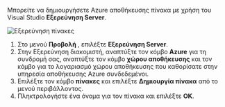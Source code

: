 Μπορείτε να δημιουργήσετε Azure αποθήκευσης πίνακα με χρήση του Visual Studio **Εξερεύνηση Server**.

![Εξερεύνηση πίνακες][Image1]

1. Στο μενού **Προβολή** , επιλέξτε **Εξερεύνηση Server**.
2. Στην Εξερεύνηση διακομιστή, αναπτύξτε τον κόμβο **Azure** για τη συνδρομή σας, αναπτύξτε τον κόμβο **χώρου αποθήκευσης** και τον κόμβο για το λογαριασμό χώρου αποθήκευσης που καθορίσατε στην υπηρεσία αποθήκευσης Azure συνδεδεμένοι.
3. Επιλέξτε τον κόμβο **πίνακες** και επιλέξτε **Δημιουργία πίνακα** από το μενού περιβάλλοντος.
4. Πληκτρολογήστε ένα όνομα για τον πίνακα και επιλέξτε **OK**.   




[Image1]: ./media/vs-storage-getting-started-tables-include/vs-storage-create-tables-in-Server-Explorer.png